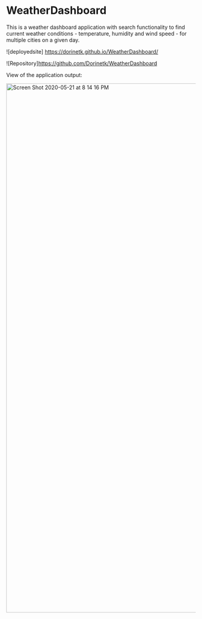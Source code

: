 # WeatherDashboard
This is a weather dashboard application with search functionality to find current weather conditions - temperature, humidity and wind speed - for multiple cities on a given day. 

![deployedsite] https://dorinetk.github.io/WeatherDashboard/

![Repository]https://github.com/Dorinetk/WeatherDashboard 

View of the application output:

<img width="1406" alt="Screen Shot 2020-05-21 at 8 14 16 PM" src="https://user-images.githubusercontent.com/58992132/82618070-02aa2880-9ba0-11ea-82ec-bac0004b310f.png">
